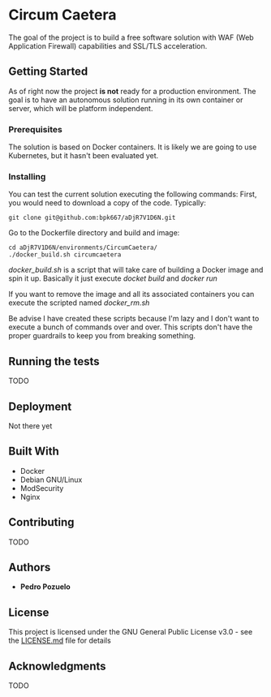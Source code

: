 # Circum Caetera
The goal of the project is to build a free software solution with WAF (Web Application Firewall) capabilities and SSL/TLS acceleration.

## Getting Started
As of right now the project **is not** ready for a production environment.
The goal is to have an autonomous solution running in its own container or server, which will be platform independent.

### Prerequisites
The solution is based on Docker containers.
It is likely we are going to use Kubernetes, but it hasn't been evaluated yet.

### Installing
You can test the current solution executing the following commands:
First, you would need to download a copy of the code. Typically:
```
git clone git@github.com:bpk667/aDjR7V1D6N.git

```

Go to the Dockerfile directory and build and image:
```
cd aDjR7V1D6N/environments/CircumCaetera/
./docker_build.sh circumcaetera
```

*docker_build.sh* is a script that will take care of building a Docker image and spin it up.
Basically it just execute *docket build* and *docker run*

If you want to remove the image and all its associated containers you can execute the scripted named *docker_rm.sh*

Be advise I have created these scripts because I'm lazy and I don't want to execute a bunch of commands over and over. This scripts don't have the proper guardrails to keep you from breaking something.

## Running the tests
TODO

## Deployment
Not there yet

## Built With
* Docker
* Debian GNU/Linux
* ModSecurity
* Nginx

## Contributing
TODO

## Authors
* **Pedro Pozuelo**

## License
This project is licensed under the GNU General Public License v3.0 - see the [LICENSE.md](LICENSE.md) file for details

## Acknowledgments
TODO
